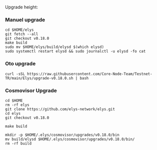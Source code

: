 
Upgrade height: 

### Manuel upgrade
```
cd $HOME/elys
git fetch --all
git checkout v0.18.0
make build
sudo mv $HOME/elys/build/elysd $(which elysd)
sudo systemctl restart elysd && sudo journalctl -u elysd -fo cat
```
### Oto upgrade

```
curl -sSL https://raw.githubusercontent.com/Core-Node-Team/Testnet-TR/main/Elys/upgrade-v0.18.0.sh | bash
```

### Cosmovisor Upgrade
```
cd $HOME
rm -rf elys
git clone https://github.com/elys-network/elys.git
cd elys
git checkout v0.18.0
```
```
make build
```
```
mkdir -p $HOME/.elys/cosmovisor/upgrades/v0.18.0/bin
mv build/elysd $HOME/.elys/cosmovisor/upgrades/v0.18.0/bin/
rm -rf build
```
